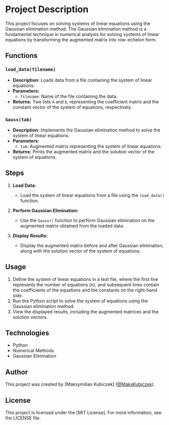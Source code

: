 # Project Description

This project focuses on solving systems of linear equations using the Gaussian elimination method. The Gaussian elimination method is a fundamental technique in numerical analysis for solving systems of linear equations by transforming the augmented matrix into row-echelon form.

## Functions

### `load_data(filename)`
- **Description:** Loads data from a file containing the system of linear equations.
- **Parameters:**
  - `filename`: Name of the file containing the data.
- **Returns:** Two lists `A` and `b`, representing the coefficient matrix and the constant vector of the system of equations, respectively.

### `Gauss(tab)`
- **Description:** Implements the Gaussian elimination method to solve the system of linear equations.
- **Parameters:**
  - `tab`: Augmented matrix representing the system of linear equations.
- **Returns:** Prints the augmented matrix and the solution vector of the system of equations.

## Steps

1. **Load Data:**
   - Load the system of linear equations from a file using the `load_data()` function.

2. **Perform Gaussian Elimination:**
   - Use the `Gauss()` function to perform Gaussian elimination on the augmented matrix obtained from the loaded data.

3. **Display Results:**
   - Display the augmented matrix before and after Gaussian elimination, along with the solution vector of the system of equations.

## Usage

1. Define the system of linear equations in a text file, where the first line represents the number of equations (n), and subsequent lines contain the coefficients of the equations and the constants on the right-hand side.
2. Run the Python script to solve the system of equations using the Gaussian elimination method.
3. View the displayed results, including the augmented matrices and the solution vectors.

## Technologies

- Python
- Numerical Methods
- Gaussian Elimination

## Author

This project was created by [Maksymilian Kubiczek] ([@MaksKubiczek](https://github.com/MaksKubiczek)).

## License

This project is licensed under the [MIT License]. For more information, see the LICENSE file.
